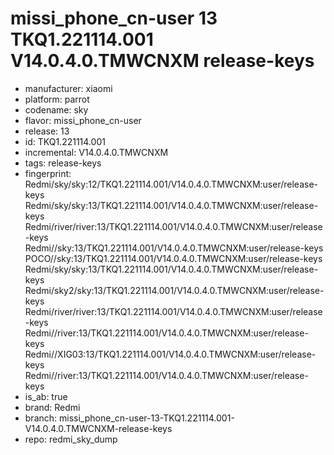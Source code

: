 # missi_phone_cn-user 13 TKQ1.221114.001 V14.0.4.0.TMWCNXM release-keys
- manufacturer: xiaomi
- platform: parrot
- codename: sky
- flavor: missi_phone_cn-user
- release: 13
- id: TKQ1.221114.001
- incremental: V14.0.4.0.TMWCNXM
- tags: release-keys
- fingerprint: Redmi/sky/sky:12/TKQ1.221114.001/V14.0.4.0.TMWCNXM:user/release-keys
Redmi/sky/sky:13/TKQ1.221114.001/V14.0.4.0.TMWCNXM:user/release-keys
Redmi/river/river:13/TKQ1.221114.001/V14.0.4.0.TMWCNXM:user/release-keys
Redmi//sky:13/TKQ1.221114.001/V14.0.4.0.TMWCNXM:user/release-keys
POCO//sky:13/TKQ1.221114.001/V14.0.4.0.TMWCNXM:user/release-keys
Redmi/sky/sky:13/TKQ1.221114.001/V14.0.4.0.TMWCNXM:user/release-keys
Redmi/sky2/sky:13/TKQ1.221114.001/V14.0.4.0.TMWCNXM:user/release-keys
Redmi/river/river:13/TKQ1.221114.001/V14.0.4.0.TMWCNXM:user/release-keys
Redmi//river:13/TKQ1.221114.001/V14.0.4.0.TMWCNXM:user/release-keys
Redmi//XIG03:13/TKQ1.221114.001/V14.0.4.0.TMWCNXM:user/release-keys
Redmi//river:13/TKQ1.221114.001/V14.0.4.0.TMWCNXM:user/release-keys
- is_ab: true
- brand: Redmi
- branch: missi_phone_cn-user-13-TKQ1.221114.001-V14.0.4.0.TMWCNXM-release-keys
- repo: redmi_sky_dump
